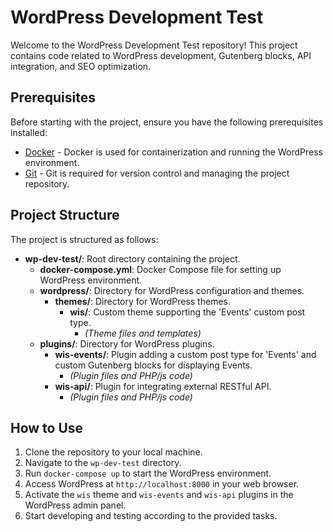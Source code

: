 # WordPress Development Test

Welcome to the WordPress Development Test repository! This project contains code related to WordPress development, Gutenberg blocks, API integration, and SEO optimization.

## Prerequisites

Before starting with the project, ensure you have the following prerequisites installed:

- [Docker](https://www.docker.com/get-started) - Docker is used for containerization and running the WordPress environment.
- [Git](https://git-scm.com/) - Git is required for version control and managing the project repository.

## Project Structure

The project is structured as follows:

- **wp-dev-test/**: Root directory containing the project.
  - **docker-compose.yml**: Docker Compose file for setting up WordPress environment.
  - **wordpress/**: Directory for WordPress configuration and themes.
    - **themes/**: Directory for WordPress themes.
      - **wis/**: Custom theme supporting the 'Events' custom post type.
        - *(Theme files and templates)*
  - **plugins/**: Directory for WordPress plugins.
    - **wis-events/**: Plugin adding a custom post type for 'Events' and custom Gutenberg blocks for displaying Events.
      - *(Plugin files and PHP/js code)*
    - **wis-api/**: Plugin for integrating external RESTful API.
      - *(Plugin files and PHP/js code)*

## How to Use

1. Clone the repository to your local machine.
2. Navigate to the `wp-dev-test` directory.
3. Run `docker-compose up` to start the WordPress environment.
4. Access WordPress at `http://localhost:8000` in your web browser.
5. Activate the `wis` theme and `wis-events` and `wis-api` plugins in the WordPress admin panel.
6. Start developing and testing according to the provided tasks.


